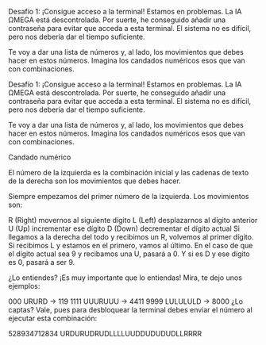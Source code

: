 Desafío 1: ¡Consigue acceso a la terminal!
Estamos en problemas. La IA ΩMEGA está descontrolada. Por suerte, he conseguido añadir una contraseña para evitar que acceda a esta terminal. El sistema no es difícil, pero nos debería dar el tiempo suficiente.

Te voy a dar una lista de números y, al lado, los movimientos que debes hacer en estos números. Imagina los candados numéricos esos que van con combinaciones.

Desafío 1: ¡Consigue acceso a la terminal!
Estamos en problemas. La IA ΩMEGA está descontrolada. Por suerte, he conseguido añadir una contraseña para evitar que acceda a esta terminal. El sistema no es difícil, pero nos debería dar el tiempo suficiente.

Te voy a dar una lista de números y, al lado, los movimientos que debes hacer en estos números. Imagina los candados numéricos esos que van con combinaciones.

Candado numérico

El número de la izquierda es la combinación inicial y las cadenas de texto de la derecha son los movimientos que debes hacer.

Siempre empezamos del primer número de la izquierda. Los movimientos son:

R (Right)  movernos al siguiente dígito
L (Left)   desplazarnos al dígito anterior
U (Up)     incrementar ese dígito
D (Down)   decrementar el dígito actual
Si llegamos a la derecha del todo y recibimos un R, volvemos al primer dígito. Si recibimos L y estamos en el primero, vamos al último. En el caso de que el dígito actual sea 9 y recibamos una U, pasará a 0. Y si es D y ese dígito es 0, pasará a ser 9.

¿Lo entiendes? ¡Es muy importante que lo entiendas! Mira, te dejo unos ejemplos:

000 URURD -> 119
1111 UUURUUU -> 4411
9999 LULULULD -> 8000
¿Lo captas? Vale, pues para desbloquear la terminal debes enviar el número al ejecutar esta combinación:

528934712834 URDURUDRUDLLLLUUDDUDUDUDLLRRRR